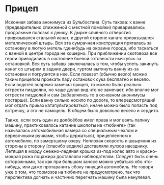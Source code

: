 # Прицеп

Исконная забава анонимуса из Бульбостана. Суть такова: к ванне (предварительно спижженой с местной помойки) приваривались продольные полозья к днищу. К дырке сливного отверстия привязывался стальной канат, к другой стороне каната привязывался металлический штырь. Вся эта сумрачная конструкция пряталась за остановку в лютую метель гденибудь на окраине города, ибо таскаться с ванной в центре города не кошерно. При приближении скотовоза все герои приводились в состояние боевой готовности нычкуясь за остановкой. Вся суть забавы заключалась в том, чтобы успеть закинуть канат со штырем в задние двери, гуртом вытянуть ванну из-за остановки и погрузится в нее. Если повезет (обычно везло) можно таким прицепом проехать пару остановок сука бесплатно и весело. Если водятел вовремя замечал прицеп, то можно было реально отгрести пиздюлин, но чаще делал вид что не замечает, ибо вполне мог отгрести пиздюлей и сам (забавлялись то в основном анонимусы постарше). Если ванну сильно носило по дороге, то впередсмотрящий мог отдать приказ катапультироваться, иначе можно было попасть под встречку, а это не самоцель. В общем было довольно весело и сердито.

Также, если хоть один из долбоёбов имел права и мог взять папину машину, практиковалось катание школоты на «тюбинге» (так называлась автомобильная камера со специальным чехлом и веревочными ручками, чтобы держаться), прицепленном к автомобилю, по замерзшему озеру. Неплохая скорость и швыряния из стороны в сторону (спасибо водиле) доставляли лулзов наезднику. Летящая в морду снежно-ледяная крошка из-под колес авто и красно-мокрая рожа поцажира доставляли наблюдателям. Следует быть очень осторожными, так как при большом заносе можно уебаться обо что-нибудь, или даже протаранить сбоку тянущий автомобиль. Не говоря уже о том, что тормозов на тюбинге не предусмотрено, так что перспектива догнать и частично перегнать машину была ненулевая.
